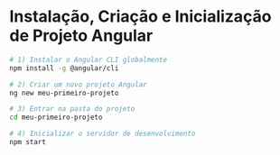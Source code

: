 # Instalação, Criação e Inicialização de Projeto Angular

```bash
# 1) Instalar o Angular CLI globalmente
npm install -g @angular/cli

# 2) Criar um novo projeto Angular
ng new meu-primeiro-projeto

# 3) Entrar na pasta do projeto
cd meu-primeiro-projeto

# 4) Inicializar o servidor de desenvolvimento
npm start

```
